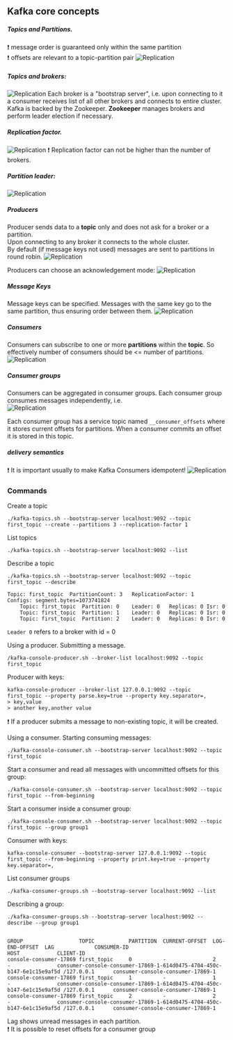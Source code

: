## Kafka core concepts

##### Topics and Partitions.
:exclamation: message order is guaranteed only within the same partition\
:exclamation: offsets are relevant to a topic-partition pair
![Replication](kafka_files/Partitions.png)

##### Topics and brokers:
![Replication](kafka_files/Brokers.png)
Each broker is a "bootstrap server", i.e. upon connecting to it a consumer 
receives list of all other brokers and connects to entire cluster.
Kafka is backed by the Zookeeper.
**Zookeeper** manages brokers and perform leader election if necessary.

##### Replication factor.
![Replication](kafka_files/Replication.png)
:exclamation: Replication factor can not be higher than the number of brokers.

##### Partition leader:
![Replication](kafka_files/Leader.png)

##### Producers
Producer sends data to a **topic** only and does not ask for a broker or a partition.\
Upon connecting to any broker it connects to the whole cluster. \
By default (if message keys not used) messages are sent to partitions in round robin.
![Replication](kafka_files/Producers1.png)

Producers can choose an acknowledgement mode:
![Replication](kafka_files/Producers2.png)

##### Message Keys
Message keys can be specified. Messages with the same key go to the same partition, thus ensuring order between them.
![Replication](kafka_files/Message_keys.png)

##### Consumers
Consumers can subscribe to one or more **partitions** within the **topic**.
So effectively number of consumers should be <= number of partitions.
![Replication](kafka_files/Consumers.png)

##### Consumer groups
Consumers can be aggregated in consumer groups.
Each consumer group consumes messages independently, i.e.  
![Replication](kafka_files/Consumer_groups.png)

Each consumer group has a service topic named `__consumer_offsets` where it stores current offsets for partitions.
When a consumer commits an offset it is stored in this topic.

##### delivery semantics
:exclamation: It is important usually to make Kafka Consumers idempotent!
![Replication](kafka_files/Delivery_semantics.png)


### Commands

Create a topic
```
./kafka-topics.sh --bootstrap-server localhost:9092 --topic first_topic --create --partitions 3 --replication-factor 1 
```

List topics
```
./kafka-topics.sh --bootstrap-server localhost:9092 --list
```

Describe a topic
```
./kafka-topics.sh --bootstrap-server localhost:9092 --topic first_topic --describe

Topic: first_topic	PartitionCount: 3	ReplicationFactor: 1	Configs: segment.bytes=1073741824
	Topic: first_topic	Partition: 0	Leader: 0	Replicas: 0	Isr: 0
	Topic: first_topic	Partition: 1	Leader: 0	Replicas: 0	Isr: 0
	Topic: first_topic	Partition: 2	Leader: 0	Replicas: 0	Isr: 0

```
`Leader 0` refers to a broker with id = 0

Using a producer. Submitting a message.
```
/kafka-console-producer.sh --broker-list localhost:9092 --topic first_topic
```
Producer with keys:
```
kafka-console-producer --broker-list 127.0.0.1:9092 --topic first_topic --property parse.key=true --property key.separator=,
> key,value
> another key,another value
```
:exclamation: If a producer submits a message to non-existing topic, it will be created.

Using a consumer. 
Starting consuming messages:
```
./kafka-console-consumer.sh --bootstrap-server localhost:9092 --topic first_topic
```
Start a consumer and read all messages with uncommitted offsets for  this group:
```
./kafka-console-consumer.sh --bootstrap-server localhost:9092 --topic first_topic --from-beginning
```
Start a consumer inside a consumer group:
```
./kafka-console-consumer.sh --bootstrap-server localhost:9092 --topic first_topic --group group1
```
Consumer with keys:
```
kafka-console-consumer --bootstrap-server 127.0.0.1:9092 --topic first_topic --from-beginning --property print.key=true --property key.separator=,
```

List consumer groups
```
./kafka-consumer-groups.sh --bootstrap-server localhost:9092 --list
```

Describing a group:
```
./kafka-consumer-groups.sh --bootstrap-server localhost:9092 --describe --group group1


GROUP                  TOPIC           PARTITION  CURRENT-OFFSET  LOG-END-OFFSET  LAG             CONSUMER-ID                                                            HOST            CLIENT-ID
console-consumer-17869 first_topic     0          -               2               -               consumer-console-consumer-17869-1-614d0475-4704-450c-b147-6e1c15e9af5d /127.0.0.1      consumer-console-consumer-17869-1
console-consumer-17869 first_topic     1          -               1               -               consumer-console-consumer-17869-1-614d0475-4704-450c-b147-6e1c15e9af5d /127.0.0.1      consumer-console-consumer-17869-1
console-consumer-17869 first_topic     2          -               2               -               consumer-console-consumer-17869-1-614d0475-4704-450c-b147-6e1c15e9af5d /127.0.0.1      consumer-console-consumer-17869-1

```
Lag shows unread messages in each partition.\
:exclamation: It is possible to reset offsets for a consumer group
